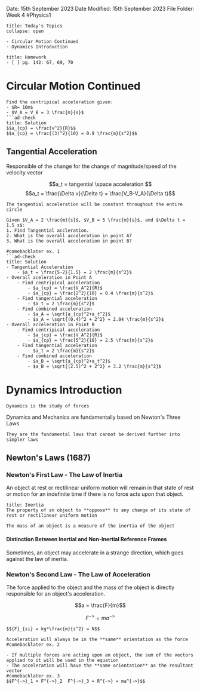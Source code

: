 Date: 15th September 2023
Date Modified: 15th September 2023
File Folder: Week 4
#Physics1

```ad-abstract
title: Today's Topics
collapse: open

- Circular Motion Continued
- Dynamics Introduction

```

```ad-note
title: Homework
- [ ] pg. 142: 67, 69, 70
```

# Circular Motion Continued

```ad-example
Find the centripical acceleration given:
- $R= 10m$
- $V_A = V_B = 3 \frac{m}{s}$
```ad-check
title: Solution
$$a_{cp} = \frac{v^2}{R}$$ 
$$a_{cp} = \frac{(3)^2}{10} = 0.9 \frac{m}{s^2}$$ 
```

## Tangential Acceleration

Responsible of the change  for the change of magnitude/speed of the velocity vector

$$a_t = tangential \space acceleration $$
$$a_t = \frac{\Delta v}{\Delta t} = \frac{V_B-V_A}{\Delta t}$$

```ad-important
The tangential acceleration will be constant throughout the entire circle
```

```ad-example
Given $V_A = 2 \frac{m}{s}$, $V_B = 5 \frac{m}{s}$, and $\Delta t = 1.5 s$:
1. Find Tangential accleration.
2. What is the overall acceleration in point A?
3. What is the overall acceleration in point B?

#comebacklater ex. 1
```ad-check
title: Solution
- Tangential Acceleration
	- $a_t = \frac{5-2}{1.5} = 2 \frac{m}{s^2}$
- Overall aceleration in Point A
	- Find centripical acceleration
		- $a_{cp} = \frac{V_A^2}{R}$
		- $a_{cp} = \frac{2^2}{10} = 0.4 \frac{m}{s^2}$
	- Find tangential acceleration
		- $a_t = 2 \frac{m}{s^2}$
	- Find combined acceleration
		- $a_A = \sqrt{a_{cp}^2+a_t^2}$
		- $a_A = \sqrt{(0.4)^2 + 2^2} = 2.04 \frac{m}{s^2}$
- Overall acceleration in Point B
	- Find centripical acceleration
		- $a_{cp} = \frac{V_A^2}{R}$
		- $a_{cp} = \frac{5^2}{10} = 2.5 \frac{m}{s^2}$
	- Find tangential acceleration
		- $a_t = 2 \frac{m}{s^2}$
	- Find combined acceleration
		- $a_B = \sqrt{a_{cp}^2+a_t^2}$
		- $a_B = \sqrt{(2.5)^2 + 2^2} = 3.2 \frac{m}{s^2}$
```

# Dynamics Introduction

```ad-summary
Dynamics is the study of forces
```

Dynamics and Mechanics are fundamentally based on Newton's Three Laws

```ad-note
They are the fundamental laws that cannot be derived further into simpler laws
```

## Newton's Laws (1687)

### Newton's First Law -  The Law of Inertia

An object at rest or rectilinear uniform motion will remain in that state of rest or motion for an indefinite time if there is no force acts upon that object.

```ad-summary
title: Inertia
The property of an object to **oppose** to any change of its state of rest or rectilinear uniform motion 
```

```ad-important
The mass of an object is a measure of the inertia of the object
```

#### Distinction Between Inertial and Non-Inertial Reference Frames

Sometimes, an object may accelerate in a strange direction, which goes against the law of inertia.


### Newton's Second Law - The Law of Acceleration

The  force applied to the object and the mass of the object is directly responsible for an object's acceleration.

$$a = \frac{F}{m}$$

$$F^{->} = ma^{->}$$

```ad-summary
$${F}_{si} = kg*\frac{m}{s^2} = N$$
```

```ad-note
Acceleration will always be in the **same** orientation as the force
#comebacklater ex. 2
```

```ad-important
- If multiple forces are acting upon an object, the sum of the vectors applied to it will be used in the equation
- The acceleration will have the **same orientation** as the resultant vector
#comebacklater ex. 3
$$F^{->}_1 + F^{->}_2  F^{->}_3 = R^{->} = ma^{->}$$
```

